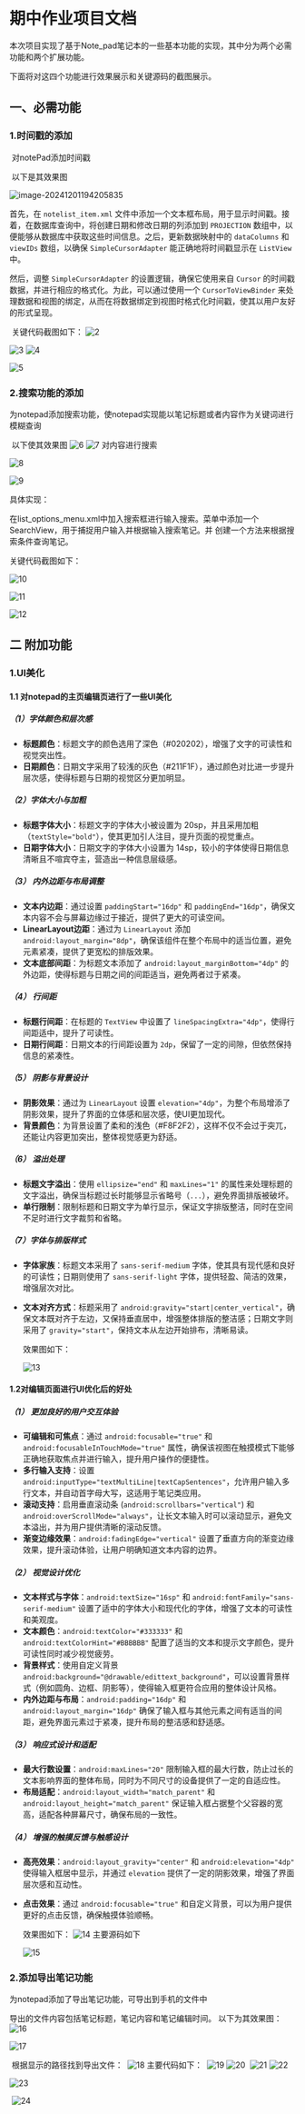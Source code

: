 #  期中作业项目文档

   本次项目实现了基于Note_pad笔记本的一些基本功能的实现，其中分为两个必需功能和两个扩展功能。

   下面将对这四个功能进行效果展示和关键源码的截图展示。

## 一、必需功能

### 1.时间戳的添加

​    对notePad添加时间戳

​	以下是其效果图

![image-20241201194205835](1.png)

   首先，在 `notelist_item.xml` 文件中添加一个文本框布局，用于显示时间戳。接着，在数据库查询中，将创建日期和修改日期的列添加到 `PROJECTION` 数组中，以便能够从数据库中获取这些时间信息。之后，更新数据映射中的 `dataColumns` 和 `viewIDs` 数组，以确保 `SimpleCursorAdapter` 能正确地将时间戳显示在 `ListView` 中。

然后，调整 `SimpleCursorAdapter` 的设置逻辑，确保它使用来自 `Cursor` 的时间戳数据，并进行相应的格式化。为此，可以通过使用一个 `CursorToViewBinder` 来处理数据和视图的绑定，从而在将数据绑定到视图时格式化时间戳，使其以用户友好的形式呈现。

​     关键代码截图如下：
   ![2](2.png)

 ![3](3.png)
    ![4](4.png)

![5](5.png)

###      2.搜索功能的添加

  为notepad添加搜索功能，使notepad实现能以笔记标题或者内容作为关键词进行模糊查询

​	以下使其效果图
   ![6](6.png)
![7](7.png)
 对内容进行搜索

![8](8.png)

![9](9.png)

   具体实现：

   在list_options_menu.xml中加入搜索框进行输入搜索。菜单中添加一个 SearchView，用于捕捉用户输入并根据输入搜索笔记。并   创建一个方法来根据搜索条件查询笔记。


   关键代码截图如下：

   ![10](10.png)

![11](11.png)

![12](12.png)

##    二 附加功能

###    1.UI美化

####    1.1 对notepad的主页编辑页进行了一些UI美化

##### （1）字体颜色和层次感

- **标题颜色**：标题文字的颜色选用了深色（#020202），增强了文字的可读性和视觉突出性。
- **日期颜色**：日期文字采用了较浅的灰色（#211F1F），通过颜色对比进一步提升层次感，使得标题与日期的视觉区分更加明显。

##### （2）**字体大小与加粗**

- **标题字体大小**：标题文字的字体大小被设置为 20sp，并且采用加粗（`textStyle="bold"`），使其更加引人注目，提升页面的视觉重点。
- **日期字体大小**：日期文字的字体大小设置为 14sp，较小的字体使得日期信息清晰且不喧宾夺主，营造出一种信息层级感。

##### （3） **内外边距与布局调整**

- **文本内边距**：通过设置 `paddingStart="16dp"` 和 `paddingEnd="16dp"`，确保文本内容不会与屏幕边缘过于接近，提供了更大的可读空间。
- **LinearLayout边距**：通过为 `LinearLayout` 添加 `android:layout_margin="8dp"`，确保该组件在整个布局中的适当位置，避免元素紧凑，提供了更宽松的排版效果。
- **文本底部间距**：为标题文本添加了 `android:layout_marginBottom="4dp"` 的外边距，使得标题与日期之间的间距适当，避免两者过于紧凑。

##### （4） **行间距**

- **标题行间距**：在标题的 `TextView` 中设置了 `lineSpacingExtra="4dp"`，使得行间距适中，提升了可读性。
- **日期行间距**：日期文本的行间距设置为 `2dp`，保留了一定的间隙，但依然保持信息的紧凑性。

##### （5） **阴影与背景设计**

- **阴影效果**：通过为 `LinearLayout` 设置 `elevation="4dp"`，为整个布局增添了阴影效果，提升了界面的立体感和层次感，使UI更加现代。
- **背景颜色**：为背景设置了柔和的浅色（#F8F2F2），这样不仅不会过于突兀，还能让内容更加突出，整体视觉感更为舒适。

##### （6） **溢出处理**

- **标题文字溢出**：使用 `ellipsize="end"` 和 `maxLines="1"` 的属性来处理标题的文字溢出，确保当标题过长时能够显示省略号（`...`），避免界面排版被破坏。
- **单行限制**：限制标题和日期文字为单行显示，保证文字排版整洁，同时在空间不足时进行文字裁剪和省略。

##### （7）**字体与排版样式**

- **字体家族**：标题文本采用了 `sans-serif-medium` 字体，使其具有现代感和良好的可读性；日期则使用了 `sans-serif-light` 字体，提供轻盈、简洁的效果，增强层次对比。
- **文本对齐方式**：标题采用了 `android:gravity="start|center_vertical"`，确保文本既对齐于左边，又保持垂直居中，增强整体排版的整洁感；日期文字则采用了 `gravity="start"`，保持文本从左边开始排布，清晰易读。

   效果图如下：

   ![13](13.png)

#### 1.2对编辑页面进行UI优化后的好处

##### （1） 更加**良好的用户交互体验**

- **可编辑和可焦点**：通过 `android:focusable="true"` 和 `android:focusableInTouchMode="true"` 属性，确保该视图在触摸模式下能够正确地获取焦点并进行输入，提升用户操作的便捷性。
- **多行输入支持**：设置 `android:inputType="textMultiLine|textCapSentences"`，允许用户输入多行文本，并自动首字母大写，这适用于笔记类应用。
- **滚动支持**：启用垂直滚动条 (`android:scrollbars="vertical"`) 和 `android:overScrollMode="always"`，让长文本输入时可以滚动显示，避免文本溢出，并为用户提供清晰的滚动反馈。
- **渐变边缘效果**：`android:fadingEdge="vertical"` 设置了垂直方向的渐变边缘效果，提升滚动体验，让用户明确知道文本内容的边界。

##### （2） **视觉设计优化**

- **文本样式与字体**：`android:textSize="16sp"` 和 `android:fontFamily="sans-serif-medium"` 设置了适中的字体大小和现代化的字体，增强了文本的可读性和美观度。
- **文本颜色**：`android:textColor="#333333"` 和 `android:textColorHint="#BBBBBB"` 配置了适当的文本和提示文字颜色，提升可读性同时减少视觉疲劳。
- **背景样式**：使用自定义背景 `android:background="@drawable/edittext_background"`，可以设置背景样式（例如圆角、边框、阴影等），使得输入框更符合应用的整体设计风格。
- **内外边距与布局**：`android:padding="16dp"` 和 `android:layout_margin="16dp"` 确保了输入框与其他元素之间有适当的间距，避免界面元素过于紧凑，提升布局的整洁感和舒适感。

##### （3） **响应式设计和适配**

- **最大行数设置**：`android:maxLines="20"` 限制输入框的最大行数，防止过长的文本影响界面的整体布局，同时为不同尺寸的设备提供了一定的自适应性。
- **布局适配**：`android:layout_width="match_parent"` 和 `android:layout_height="match_parent"` 保证输入框占据整个父容器的宽高，适配各种屏幕尺寸，确保布局的一致性。

##### （4） **增强的触摸反馈与触感设计**

- **高亮效果**：`android:layout_gravity="center"` 和 `android:elevation="4dp"` 使得输入框居中显示，并通过 `elevation` 提供了一定的阴影效果，增强了界面层次感和互动性。
- **点击效果**：通过 `android:focusable="true"` 和自定义背景，可以为用户提供更好的点击反馈，确保触摸体验顺畅。

   效果图如下：
   ![14](14.png)
   主要源码如下

  ![15](15.png)

###    2.添加导出笔记功能

   为notepad添加了导出笔记功能，可导出到手机的文件中

   导出的文件内容包括笔记标题，笔记内容和笔记编辑时间。
   以下为其效果图：
   ![16](16.png)

![17](17.png)

​    根据显示的路径找到导出文件：
​    ![18](18.png)
​     主要代码如下：
​     ![19](19.png)
![20](20.png)
​     ![21](21.png)
![22](22.png)

![23](23.png)

​      ![24](24.png)